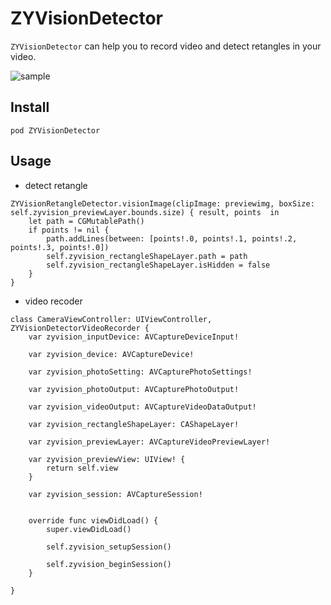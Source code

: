 # ZYVisionDetector

`ZYVisionDetector` can help you to record video and detect retangles in your video. 

![sample](https://github.com/githubdelegate/ZYVisionDetector/blob/master/sample.gif)


## Install 

`pod ZYVisionDetector`



## Usage

* detect retangle
```
ZYVisionRetangleDetector.visionImage(clipImage: previewimg, boxSize: self.zyvision_previewLayer.bounds.size) { result, points  in
    let path = CGMutablePath()
    if points != nil {
        path.addLines(between: [points!.0, points!.1, points!.2, points!.3, points!.0])
        self.zyvision_rectangleShapeLayer.path = path
        self.zyvision_rectangleShapeLayer.isHidden = false
    }
}
```

* video recoder

```
class CameraViewController: UIViewController, ZYVisionDetectorVideoRecorder {
    var zyvision_inputDevice: AVCaptureDeviceInput!
    
    var zyvision_device: AVCaptureDevice!
    
    var zyvision_photoSetting: AVCapturePhotoSettings!
    
    var zyvision_photoOutput: AVCapturePhotoOutput!
    
    var zyvision_videoOutput: AVCaptureVideoDataOutput!
    
    var zyvision_rectangleShapeLayer: CAShapeLayer!
    
    var zyvision_previewLayer: AVCaptureVideoPreviewLayer!
    
    var zyvision_previewView: UIView! {
        return self.view
    }
    
    var zyvision_session: AVCaptureSession!
    

    override func viewDidLoad() {
        super.viewDidLoad()

        self.zyvision_setupSession()
        
        self.zyvision_beginSession()
    }
    
}
```



